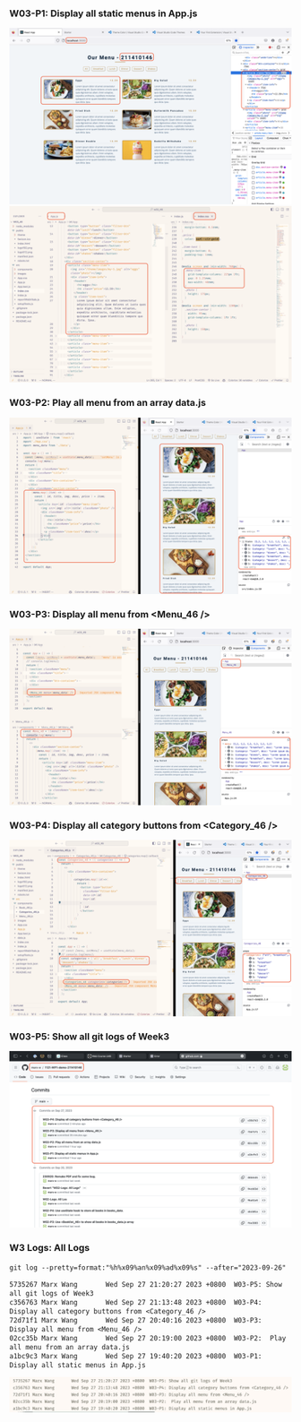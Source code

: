 ### W03-P1: Display all static menus in App.js

![W01-P1-1](./W03-P1-1.png)
![W01-P1-2](./W03-P1-2.png)

### W03-P2: Play all menu from an array data.js
![W03-P2](./W03-p2.png)

### W03-P3: Display all menu from <Menu_46 />

![W03-P3](./W03-P3.png)

### W03-P4: Display all category buttons from <Category_46 />
![W03-P4](./W03-P4.png)

### W03-P5: Show all git logs of Week3
![W03-P5](./W03-P5.png)

### W3 Logs: All Logs
```
git log --pretty=format:"%h%x09%an%x09%ad%x09%s" --after="2023-09-26"
```
```
5735267 Marx Wang       Wed Sep 27 21:20:27 2023 +0800  W03-P5: Show all git logs of Week3
c356763 Marx Wang       Wed Sep 27 21:13:48 2023 +0800  W03-P4: Display all category buttons from <Category_46 />
72d71f1 Marx Wang       Wed Sep 27 20:40:16 2023 +0800  W03-P3: Display all menu from <Menu_46 />
02cc35b Marx Wang       Wed Sep 27 20:19:00 2023 +0800  W03-P2:  Play all menu from an array data.js
a1bc9c3 Marx Wang       Wed Sep 27 19:40:20 2023 +0800  W03-P1: Display all static menus in App.js
```
![W03-Logs](./W03-Logs.png)
